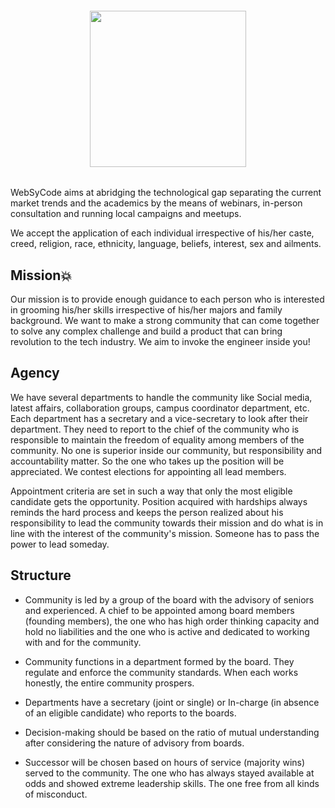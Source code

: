 
<div align="center">
<h6><img src="https://websycode.in/websycode_files/logo_transpaprent.webp" height="250" /></h6>
</div>

WebSyCode aims at abridging the technological gap separating the current market trends and the academics by the means of webinars, in-person consultation and running local campaigns and meetups.

We accept the application of each individual irrespective of his/her caste, creed, religion, race, ethnicity, language, beliefs, interest, sex and ailments.

## Mission💥
Our mission is to provide enough guidance to each person who is interested in grooming his/her skills irrespective of his/her majors and family background. We want to make a strong community that can come together to solve any complex challenge and build a product that can bring revolution to the tech industry. We aim to invoke the engineer inside you!

## Agency

We have several departments to handle the community like Social media, latest affairs, collaboration groups, campus coordinator department, etc.
Each department has a secretary and a vice-secretary to look after their department. They need to report to the chief of the community who is responsible to maintain the freedom of equality among members of the community.
No one is superior inside our community, but responsibility and accountability matter. So the one who takes up the position will be appreciated. We contest elections for appointing all lead members.

Appointment criteria are set in such a way that only the most eligible candidate gets the opportunity. Position acquired with hardships always reminds the hard process and keeps the person realized about his responsibility to lead the community towards their mission and do what is in line with the interest of the community's mission. Someone has to pass the power to lead someday.

## Structure

- Community is led by a group of the board with the advisory of seniors and experienced. A chief to be appointed among board members (founding members), the one who has high order thinking capacity and hold no liabilities and the one who is active and dedicated to working with and for the community.

- Community functions in a department formed by the board. They regulate and enforce the community standards. When each works honestly, the entire community prospers.

- Departments have a secretary (joint or single) or In-charge (in absence of an eligible candidate) who reports to the boards.

- Decision-making should be based on the ratio of mutual understanding after considering the nature of advisory from boards.

- Successor will be chosen based on hours of service (majority wins) served to the community. The one who has always stayed available at odds and showed extreme leadership skills. The one free from all kinds of misconduct.
